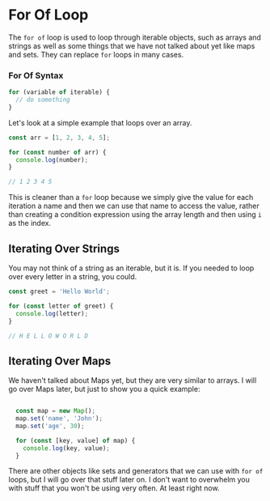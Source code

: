 # For Of Loop

The `for of` loop is used to loop through iterable objects, such as arrays and strings as well as some things that we have not talked about yet like maps and sets. They can replace `for` loops in many cases.

### For Of Syntax

```JavaScript
for (variable of iterable) {
  // do something
}
```

Let's look at a simple example that loops over an array.

```JavaScript
const arr = [1, 2, 3, 4, 5];

for (const number of arr) {
  console.log(number);
}

// 1 2 3 4 5
```

This is cleaner than a `for` loop because we simply give the value for each iteration a name and then we can use that name to access the value, rather than creating a condition expression using the array length and then using `i` as the index.

## Iterating Over Strings

You may not think of a string as an iterable, but it is. If you needed to loop over every letter in a string, you could.

```JavaScript
const greet = 'Hello World';

for (const letter of greet) {
  console.log(letter);
}

// H E L L O W O R L D
```

## Iterating Over Maps

We haven't talked about Maps yet, but they are very similar to arrays. I will go over Maps later, but just to show you a quick example:

```JavaScript

  const map = new Map();
  map.set('name', 'John');
  map.set('age', 30);

  for (const [key, value] of map) {
    console.log(key, value);
  }
```

There are other objects like sets and generators that we can use with `for of` loops, but I will go over that stuff later on. I don't want to overwhelm you with stuff that you won't be using very often. At least right now.
